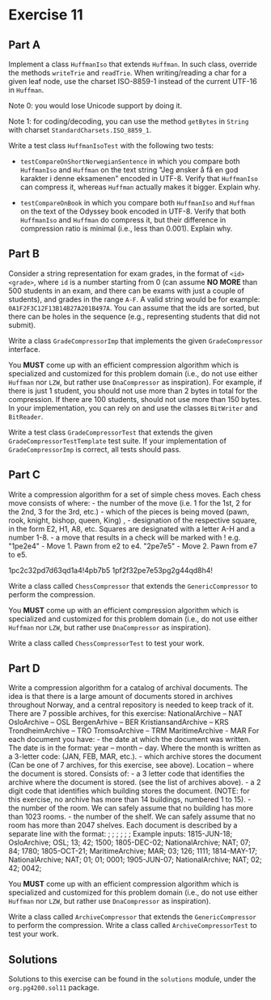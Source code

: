 # Exercise 11

## Part A

Implement a class `HuffmanIso` that extends `Huffman`.
In such class, override the methods `writeTrie` and `readTrie`.
When writing/reading a char for a given leaf node, use the charset ISO-8859-1 instead
of the current UTF-16 in `Huffman`.

Note 0: you would lose Unicode support by doing it.

Note 1: for coding/decoding, you can use the method `getBytes` in `String` with
charset `StandardCharsets.ISO_8859_1`.

Write a test class `HuffmanIsoTest` with the following two tests:

* `testCompareOnShortNorwegianSentence` in which you compare both `HuffmanIso` and
  `Huffman` on the text string "Jeg ønsker å få en god karakter i denne eksamenen"
  encoded in UTF-8.
  Verify that `HuffmanIso` can compress it, whereas `Huffman` actually makes it bigger.
  Explain why. 

* `testCompareOnBook` in which you compare both `HuffmanIso` and
  `Huffman` on the text of the Odyssey book encoded in UTF-8.
  Verify that both `HuffmanIso` and `Huffman` do compress it, but their difference
  in compression ratio is minimal (i.e., less than 0.001). 
  Explain why.


## Part B

Consider a string representation for exam grades, in the format of `<id><grade>`, where `id` is a number starting from 0 (can assume __NO MORE__ than 500 students in an exam, and there can be exams with just a couple of students), and grades in the range `A-F`. 
A valid string would be for example:  `0A1F2F3C12F13B14B27A201B497A`.
You can assume that the ids are sorted, but there can be holes in the sequence (e.g., representing students that did not submit).

Write a class `GradeCompressorImp` that implements the given `GradeCompressor` interface. 

You __MUST__ come up with an efficient compression algorithm which is specialized and customized for this problem domain (i.e., do not use either `Huffman` nor `LZW`, but rather use `DnaCompressor` as inspiration). 
For example, if there is just 1 student, you should not use more than 2 bytes in total for the compression. 
If there are 100 students, should not use more than 150 bytes.
In your implementation, you can rely on and use the classes `BitWriter` and `BitReader`.

Write a test class `GradeCompressorTest` that extends the given `GradeCompressorTestTemplate` test suite.
If your implementation of `GradeCompressorImp` is correct, all tests should pass. 

## Part C

Write a compression algorithm for a set of simple chess moves.
Each chess move consists of
<number><piece><origin><destination><check> where:
<number> - the number of the move (i.e. 1 for the 1st, 2 for the 2nd, 3 for the 3rd, etc.) 
<piece> - which of the pieces is being moved (pawn, rook, knight, bishop, queen, King) 
<origin>, <destination> - designation of the respective square, in the form E2, H1, A8, etc. Squares are designated with a letter A-H and a number 1-8.
<check> - a move that results in a check will be marked with !
e.g.
"1pe2e4" - Move 1. Pawn from e2 to e4. 
"2pe7e5" - Move 2. Pawn from e7 to e5. 

1pc2c32pd7d63qd1a4!4pb7b5
1pf2f32pe7e53pg2g44qd8h4!

Write a class called `ChessCompressor`  that extends the `GenericCompressor` to perform the compression.

You __MUST__ come up with an efficient compression algorithm which is specialized and customized for this problem domain (i.e., do not use either `Huffman` nor `LZW`, but rather use `DnaCompressor` as inspiration).

Write a class called `ChessCompressorTest` to test your work.

## Part D

Write a compression algorithm for a catalog of archival documents. The idea is that there is a large amount of documents stored in archives throughout Norway, and a central repository is needed to keep track of it.
There are 7 possible archives, for this exercise: 
NationalArchive     – NAT
OsloArchive         – OSL
BergenArhive        – BER
KristiansandArchive – KRS 
TrondheimArchive    – TRO 
TromsoArchive       – TRM 
MaritimeArchive     - MAR
For each document you have:
<Date> - the date at which the document was written.
The date is in the format: year – month – day. Where the month is written as a 3-letter code: (JAN, FEB, MAR, etc.).
<Archive> - which archive stores the document (Can be one of 7 archives, for this exercise, see above).
Location – where the document is stored. Consists of:
<ArchiveCode> - a 3 letter code that identifies the archive where the document is stored. (see the list of archives above).
<Building> - a 2 digit code that identifies which building stores the document. (NOTE: for this exercise, no archive has more than 14 buildings, numbered 1 to 15).
<RoomNumber> - the number of the room. We can safely assume that no building has more than 1023 rooms.
<Shelf> - the number of the shelf. We can safely assume that no room has more than 2047 shelves.
Each document is described by a separate line with the format:
<Date>; <Archive>; <ArchiveCode>; <Building>; <RoomNumber>; <Shelf>;
Example inputs:
1815-JUN-18; OsloArchive;     OSL; 13; 42; 1500;
1805-DEC-02; NationalArchive; NAT; 07; 84; 1780;
1805-OCT-21; MaritimeArchive; MAR; 03; 126; 1111;
1814-MAY-17; NationalArchive; NAT; 01; 01; 0001;
1905-JUN-07; NationalArchive; NAT; 02; 42; 0042;

You __MUST__ come up with an efficient compression algorithm which is specialized and customized for this problem domain (i.e., do not use either `Huffman` nor `LZW`, but rather use `DnaCompressor` as inspiration).

Write a class called `ArchiveCompressor`  that extends the `GenericCompressor` to perform the compression.
Write a class called `ArchiveCompressorTest` to test your work.

## Solutions

Solutions to this exercise can be found in the `solutions`
module, under the `org.pg4200.sol11` package.  